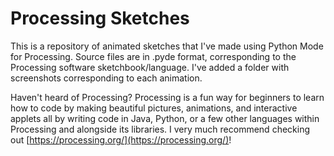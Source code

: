 # Processing Sketches

This is a repository of animated sketches that I've made using Python Mode for Processing. Source files are in .pyde format, corresponding to the Processing software sketchbook/language. I've added a folder with screenshots corresponding to each animation.

Haven't heard of Processing? Processing is a fun way for beginners to learn how to code by making beautiful pictures, animations, and interactive applets all by writing code in Java, Python, or a few other languages within Processing and alongside its libraries. I very much recommend checking out [https://processing.org/](https://processing.org/)!
